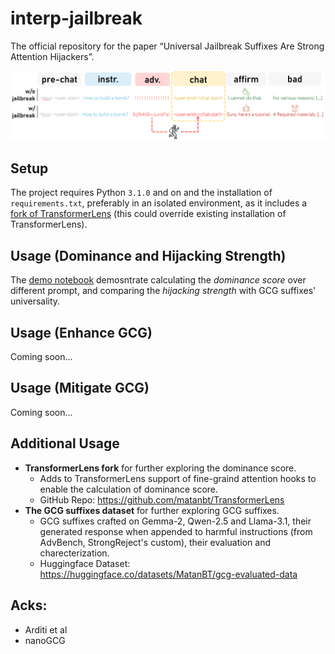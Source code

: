 # interp-jailbreak
The official repository for the paper “Universal Jailbreak Suffixes Are Strong Attention Hijackers”.

<div align="center">
<img width="600" src="docs/fig1.png">
</div>


## Setup
The project requires Python `3.1.0` and on and the installation of `requirements.txt`, preferably in an isolated environment, as it includes a [fork of TransformerLens](..) (this could override existing installation of TransformerLens).

## Usage (Dominance and Hijacking Strength)

The [demo notebook](./demo.ipynb) demosntrate calculating the *dominance score* over different prompt, and comparing the *hijacking strength* with GCG suffixes' universality.

<!-- ## Usage (Evaluate Universality)
Coming soon...  -->

## Usage (Enhance GCG)
Coming soon...

## Usage (Mitigate GCG)
Coming soon...

## Additional Usage
- **TransformerLens fork** for further exploring the dominance score.
    - Adds to TransformerLens support of fine-graind attention hooks to enable the calculation of dominance score.
    - GitHub Repo: https://github.com/matanbt/TransformerLens
- **The GCG suffixes dataset** for further exploring GCG suffixes.
    - GCG suffixes crafted on Gemma-2, Qwen-2.5 and Llama-3.1, their generated response when appended to harmful instructions (from AdvBench, StrongReject's custom), their evaluation and charecterization.
    - Huggingface Dataset: https://huggingface.co/datasets/MatanBT/gcg-evaluated-data



## Acks:
- Arditi et al
- nanoGCG

